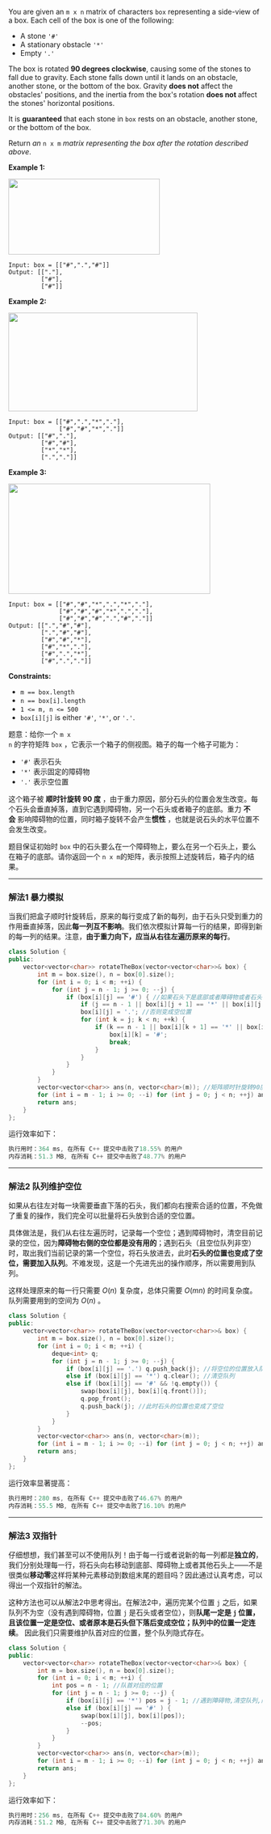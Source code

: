 <p>You are given an <code>m x n</code> matrix of characters <code>box</code> representing a side-view of a box. Each cell of the box is one of the following:</p>

<ul>
	<li>A stone <code>'#'</code></li>
	<li>A stationary obstacle <code>'*'</code></li>
	<li>Empty <code>'.'</code></li>
</ul>

<p>The box is rotated <strong>90 degrees clockwise</strong>, causing some of the stones to fall due to gravity. Each stone falls down until it lands on an obstacle, another stone, or the bottom of the box. Gravity <strong>does not</strong> affect the obstacles' positions, and the inertia from the box's rotation <strong>does not </strong>affect the stones' horizontal positions.</p>

<p>It is <strong>guaranteed</strong> that each stone in <code>box</code> rests on an obstacle, another stone, or the bottom of the box.</p>

<p>Return <em>an </em><code>n x m</code><em> matrix representing the box after the rotation described above</em>.</p>
 
<p><strong>Example 1:</strong></p>

<p><img style="width: 300px; height: 150px;" src="https://assets.leetcode.com/uploads/2021/04/08/rotatingtheboxleetcodewithstones.png" alt=""></p>

```clike
Input: box = [["#",".","#"]]
Output: [["."],
         ["#"],
         ["#"]] 
```

<p><strong>Example 2:</strong></p>

<p><img style="width: 375px; height: 195px;" src="https://assets.leetcode.com/uploads/2021/04/08/rotatingtheboxleetcode2withstones.png" alt=""></p>

```clike
Input: box = [["#",".","*","."],
              ["#","#","*","."]]
Output: [["#","."],
         ["#","#"],
         ["*","*"],
         [".","."]]
```

 
<p><strong>Example 3:</strong></p>

<p><img style="width: 400px; height: 218px;" src="https://assets.leetcode.com/uploads/2021/04/08/rotatingtheboxleetcode3withstone.png" alt=""></p>

```clike
Input: box = [["#","#","*",".","*","."],
              ["#","#","#","*",".","."],
              ["#","#","#",".","#","."]]
Output: [[".","#","#"],
         [".","#","#"],
         ["#","#","*"],
         ["#","*","."],
         ["#",".","*"],
         ["#",".","."]]
```

<p><strong>Constraints:</strong></p>

<ul>
	<li><code>m == box.length</code></li>
	<li><code>n == box[i].length</code></li>
	<li><code>1 &lt;= m, n &lt;= 500</code></li>
	<li><code>box[i][j]</code> is either <code>'#'</code>, <code>'*'</code>, or <code>'.'</code>.</li>
</ul>

题意：给你一个&nbsp;<code>m x n</code>&nbsp;的字符矩阵&nbsp;<code>box</code>&nbsp;，它表示一个箱子的侧视图。箱子的每一个格子可能为： 
<ul>
	<li><code>'#'</code>&nbsp;表示石头</li>
	<li><code>'*'</code>&nbsp;表示固定的障碍物</li>
	<li><code>'.'</code>&nbsp;表示空位置</li>
</ul>

<p>这个箱子被 <strong>顺时针旋转 90 度</strong>&nbsp;，由于重力原因，部分石头的位置会发生改变。每个石头会垂直掉落，直到它遇到障碍物，另一个石头或者箱子的底部。重力 <strong>不会</strong>&nbsp;影响障碍物的位置，同时箱子旋转不会产生<strong>惯性</strong>&nbsp;，也就是说石头的水平位置不会发生改变。</p>

<p>题目保证初始时&nbsp;<code>box</code>&nbsp;中的石头要么在一个障碍物上，要么在另一个石头上，要么在箱子的底部。请你返回一个<em>&nbsp;</em><code>n x m</code>的矩阵，表示按照上述旋转后，箱子内的结果。</p>

---
### 解法1 暴力模拟
当我们把盒子顺时针旋转后，原来的每行变成了新的每列，由于石头只受到重力的作用垂直掉落，因此**每一列互不影响**。我们依次模拟计算每一行的结果，即得到新的每一列的结果。注意，**由于重力向下，应当从右往左遍历原来的每行**。
```cpp
class Solution {
public:
    vector<vector<char>> rotateTheBox(vector<vector<char>>& box) {
        int m = box.size(), n = box[0].size();
        for (int i = 0; i < m; ++i) {
            for (int j = n - 1; j >= 0; --j) {
                if (box[i][j] == '#') { //如果石头下是底部或者障碍物或者石头,位置不变
                    if (j == n - 1 || box[i][j + 1] == '*' || box[i][j + 1] == '#') continue;
                    box[i][j] = '.'; //否则变成空位置
                    for (int k = j; k < n; ++k) {
                        if (k == n - 1 || box[i][k + 1] == '*' || box[i][k + 1] == '#') {
                            box[i][k] = '#'; 
                            break;
                        }
                    }
                }
            }
        }
        vector<vector<char>> ans(n, vector<char>(m)); //矩阵顺时针旋转90度
        for (int i = m - 1; i >= 0; --i) for (int j = 0; j < n; ++j) ans[j][m - i - 1] = box[i][j];
        return ans;
    }
};
```
运行效率如下：
```cpp
执行用时：364 ms, 在所有 C++ 提交中击败了18.55% 的用户
内存消耗：51.3 MB, 在所有 C++ 提交中击败了48.77% 的用户
```
---
### 解法2 队列维护空位
如果从右往左对每一块需要垂直下落的石头，我们都向右搜索合适的位置，不免做了重复的操作，我们完全可以批量将石头放到合适的空位置。

具体做法是，我们从右往左遍历时，记录每一个空位；遇到障碍物时，清空目前记录的空位，因为**障碍物右侧的空位都是没有用的**；遇到石头（且空位队列非空）时，取出我们当前记录的第一个空位，将石头放进去，此时**石头的位置也变成了空位，需要加入队列**。不难发现，这是一个先进先出的操作顺序，所以需要用到队列。

这样处理原来的每一行只需要 $O(n)$ 复杂度，总体只需要 $O(mn)$ 的时间复杂度。队列需要用到的空间为 $O(n)$ 。
```cpp
class Solution {
public:
    vector<vector<char>> rotateTheBox(vector<vector<char>>& box) {
        int m = box.size(), n = box[0].size();
        for (int i = 0; i < m; ++i) {
            deque<int> q;
            for (int j = n - 1; j >= 0; --j) { 
                if (box[i][j] == '.') q.push_back(j); //将空位的位置放入队列
                else if (box[i][j] == '*') q.clear(); //清空队列
                else if (box[i][j] == '#' && !q.empty()) { 
                    swap(box[i][j], box[i][q.front()]); 
                    q.pop_front(); 
                    q.push_back(j); //此时石头的位置也变成了空位
                }
            }
        }
        vector<vector<char>> ans(n, vector<char>(m));
        for (int i = m - 1; i >= 0; --i) for (int j = 0; j < n; ++j) ans[j][m - i - 1] = box[i][j];
        return ans;
    }
};
```
运行效率显著提高：
```cpp
执行用时：280 ms, 在所有 C++ 提交中击败了46.67% 的用户
内存消耗：55.5 MB, 在所有 C++ 提交中击败了16.10% 的用户
```
---
### 解法3 双指针
仔细想想，我们甚至可以不使用队列！由于每一行或者说新的每一列都是**独立的**，我们分别处理每一行，将石头向右移动到底部、障碍物上或者其他石头上——不是很类似**移动零**这样将某种元素移动到数组末尾的题目吗？因此通过认真考虑，可以得出一个双指针的解法。

这种方法也可以从解法2中思考得出。在解法2中，遍历完某个位置 `j` 之后，如果队列不为空（没有遇到障碍物，位置 `j` 是石头或者空位），则**队尾一定是 `j` 位置，且该位置一定是空位、或者原本是石头但下落后变成空位；队列中的位置一定连续**。 因此我们只需要维护队首对应的位置，整个队列隐式存在。 
```cpp
class Solution {
public:
    vector<vector<char>> rotateTheBox(vector<vector<char>>& box) {
        int m = box.size(), n = box[0].size();
        for (int i = 0; i < m; ++i) { 
            int pos = n - 1; //队首对应的位置
            for (int j = n - 1; j >= 0; --j) { 
                if (box[i][j] == '*') pos = j - 1; //遇到障碍物,清空队列,队首位置变化
                else if (box[i][j] == '#' ) { 
                    swap(box[i][j], box[i][pos]);
                    --pos;
                }
            }
        }
        vector<vector<char>> ans(n, vector<char>(m));
        for (int i = m - 1; i >= 0; --i) for (int j = 0; j < n; ++j) ans[j][m - i - 1] = box[i][j];
        return ans;
    }
};
```
运行效率如下：
```cpp
执行用时：256 ms, 在所有 C++ 提交中击败了84.60% 的用户
内存消耗：51.2 MB, 在所有 C++ 提交中击败了71.30% 的用户
```
